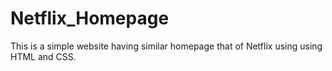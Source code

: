 # Netflix_Homepage
This is a simple website having similar homepage that of Netflix using using HTML and CSS.
